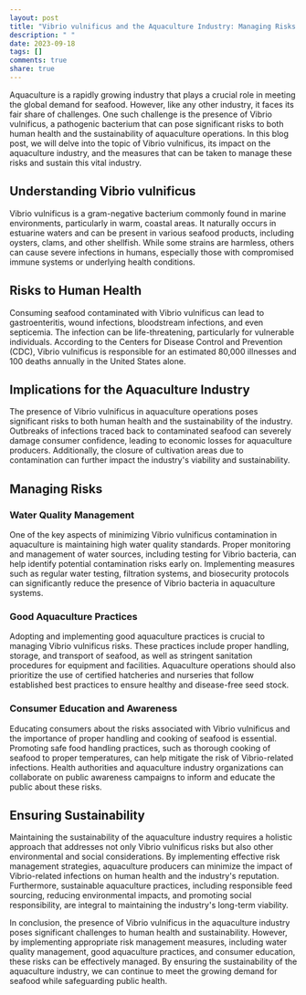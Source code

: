 ```yaml
---
layout: post
title: "Vibrio vulnificus and the Aquaculture Industry: Managing Risks and Ensuring Sustainability"
description: " "
date: 2023-09-18
tags: []
comments: true
share: true
---
```


Aquaculture is a rapidly growing industry that plays a crucial role in meeting the global demand for seafood. However, like any other industry, it faces its fair share of challenges. One such challenge is the presence of Vibrio vulnificus, a pathogenic bacterium that can pose significant risks to both human health and the sustainability of aquaculture operations. In this blog post, we will delve into the topic of Vibrio vulnificus, its impact on the aquaculture industry, and the measures that can be taken to manage these risks and sustain this vital industry.

## Understanding Vibrio vulnificus

Vibrio vulnificus is a gram-negative bacterium commonly found in marine environments, particularly in warm, coastal areas. It naturally occurs in estuarine waters and can be present in various seafood products, including oysters, clams, and other shellfish. While some strains are harmless, others can cause severe infections in humans, especially those with compromised immune systems or underlying health conditions.

## Risks to Human Health

Consuming seafood contaminated with Vibrio vulnificus can lead to gastroenteritis, wound infections, bloodstream infections, and even septicemia. The infection can be life-threatening, particularly for vulnerable individuals. According to the Centers for Disease Control and Prevention (CDC), Vibrio vulnificus is responsible for an estimated 80,000 illnesses and 100 deaths annually in the United States alone.

## Implications for the Aquaculture Industry

The presence of Vibrio vulnificus in aquaculture operations poses significant risks to both human health and the sustainability of the industry. Outbreaks of infections traced back to contaminated seafood can severely damage consumer confidence, leading to economic losses for aquaculture producers. Additionally, the closure of cultivation areas due to contamination can further impact the industry's viability and sustainability.

## Managing Risks

### Water Quality Management

One of the key aspects of minimizing Vibrio vulnificus contamination in aquaculture is maintaining high water quality standards. Proper monitoring and management of water sources, including testing for Vibrio bacteria, can help identify potential contamination risks early on. Implementing measures such as regular water testing, filtration systems, and biosecurity protocols can significantly reduce the presence of Vibrio bacteria in aquaculture systems.

### Good Aquaculture Practices

Adopting and implementing good aquaculture practices is crucial to managing Vibrio vulnificus risks. These practices include proper handling, storage, and transport of seafood, as well as stringent sanitation procedures for equipment and facilities. Aquaculture operations should also prioritize the use of certified hatcheries and nurseries that follow established best practices to ensure healthy and disease-free seed stock.

### Consumer Education and Awareness

Educating consumers about the risks associated with Vibrio vulnificus and the importance of proper handling and cooking of seafood is essential. Promoting safe food handling practices, such as thorough cooking of seafood to proper temperatures, can help mitigate the risk of Vibrio-related infections. Health authorities and aquaculture industry organizations can collaborate on public awareness campaigns to inform and educate the public about these risks.

## Ensuring Sustainability

Maintaining the sustainability of the aquaculture industry requires a holistic approach that addresses not only Vibrio vulnificus risks but also other environmental and social considerations. By implementing effective risk management strategies, aquaculture producers can minimize the impact of Vibrio-related infections on human health and the industry's reputation. Furthermore, sustainable aquaculture practices, including responsible feed sourcing, reducing environmental impacts, and promoting social responsibility, are integral to maintaining the industry's long-term viability.

In conclusion, the presence of Vibrio vulnificus in the aquaculture industry poses significant challenges to human health and sustainability. However, by implementing appropriate risk management measures, including water quality management, good aquaculture practices, and consumer education, these risks can be effectively managed. By ensuring the sustainability of the aquaculture industry, we can continue to meet the growing demand for seafood while safeguarding public health.